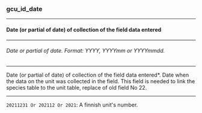 ### gcu_id_date



------
#### Date (or partial of date) of collection of the field data entered



------
###### Date or partial of date. Format: YYYY, YYYYmm or YYYYmmdd.



------
Date (or partial of date) of collection of the field data entered*. Date when the data on the unit was collected in the field. This field is needed to link the species table to the unit table, replace of old field No 22.



------
`20211231 Or 202112 Or 2021`: A finnish unit's number.